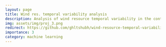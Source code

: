 ```yaml
---
layout: page
title: Wind res. temporal variability analysis
description: Analysis of wind resource temporal variability in the continental US.
img: assets/img/proj_3.png
redirect: https://github.com/ghltshubh/wind-resource-temporal-variability-analysis/
importance: 3
category: machine learning
---
```



